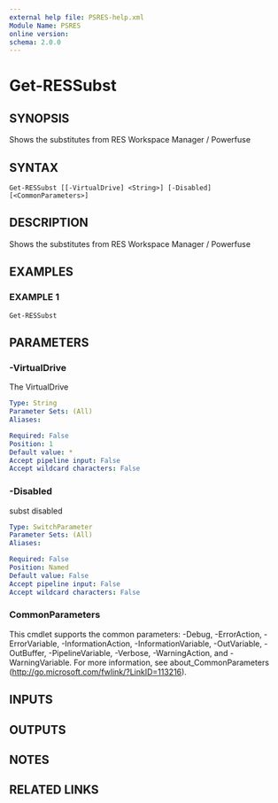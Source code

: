 ```yaml
---
external help file: PSRES-help.xml
Module Name: PSRES
online version:
schema: 2.0.0
---
```


# Get-RESSubst

## SYNOPSIS
Shows the substitutes from RES Workspace Manager / Powerfuse

## SYNTAX

```
Get-RESSubst [[-VirtualDrive] <String>] [-Disabled] [<CommonParameters>]
```

## DESCRIPTION
Shows the substitutes from RES Workspace Manager / Powerfuse

## EXAMPLES

### EXAMPLE 1
```
Get-RESSubst
```

## PARAMETERS

### -VirtualDrive
The VirtualDrive

```yaml
Type: String
Parameter Sets: (All)
Aliases:

Required: False
Position: 1
Default value: *
Accept pipeline input: False
Accept wildcard characters: False
```

### -Disabled
subst disabled

```yaml
Type: SwitchParameter
Parameter Sets: (All)
Aliases:

Required: False
Position: Named
Default value: False
Accept pipeline input: False
Accept wildcard characters: False
```

### CommonParameters
This cmdlet supports the common parameters: -Debug, -ErrorAction, -ErrorVariable, -InformationAction, -InformationVariable, -OutVariable, -OutBuffer, -PipelineVariable, -Verbose, -WarningAction, and -WarningVariable. For more information, see about_CommonParameters (http://go.microsoft.com/fwlink/?LinkID=113216).

## INPUTS

## OUTPUTS

## NOTES

## RELATED LINKS
